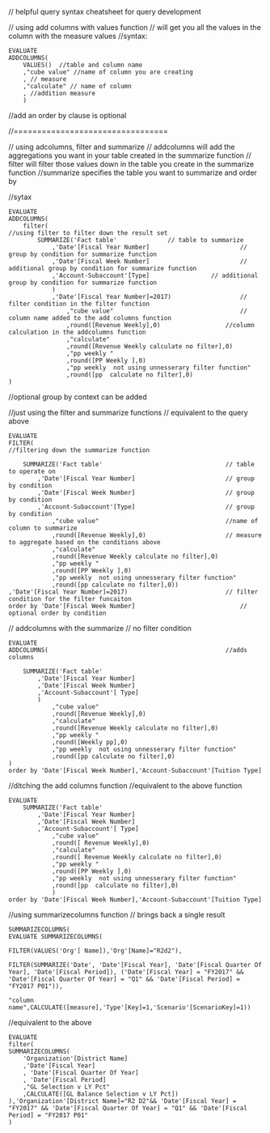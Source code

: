 // helpful query syntax cheatsheet for query development



// using add columns with values function
// will get you all the values in the column with the measure values
//syntax:

	EVALUATE
	ADDCOLUMNS(
		VALUES()  //table and column name
		,"cube value" //name of column you are creating
		, // measure
		,"calculate" // name of column
		, //addition measure
		)
//add an order by clause is optional	
	
	
//=================================

// using adcolumns, filter and summarize
// addcolumns will add the aggregations you want in your table created in the summarize function
// filter will filter those values down in the table you create in the summarize function
//summarize specifies the table you want to summarize and order by



//sytax

	EVALUATE
	ADDCOLUMNS(
		filter(														//using filter to filter down the result set
			SUMMARIZE('Fact table'				// table to summarize
				,'Date'[Fiscal Year Number]							// group by condition for summarize function
				,'Date'[Fiscal Week Number]							// additional group by condition for summarize function
				,'Account-Subaccount'[Type]					// additional group by condition for summarize function
				)
				,'Date'[Fiscal Year Number]=2017)					// filter condition in the filter function
					,"cube value"									// column name added to the add columns function
					,round([Revenue Weekly],0)					//column calculation in the addcolumns function
					,"calculate"
					,round([Revenue Weekly calculate no filter],0)
					,"pp weekly "
					,round([PP Weekly ],0)
					,"pp weekly  not using unnesserary filter function"
					,round([pp  calculate no filter],0)
	)
//optional group by context can be added



//just using the filter and summarize functions
// equivalent to the query above


	EVALUATE
	FILTER(															//filtering down the summarize function
	
		SUMMARIZE('Fact table'									// table to operate on 
			,'Date'[Fiscal Year Number]							// group by condition	
			,'Date'[Fiscal Week Number]							// group by condition
			,'Account-Subaccount'[Type]							// group by condition
				,"cube value"									//name of column to summarize		
				,round([Revenue Weekly],0)						// measure to aggregate based on the conditions above
				,"calculate"
				,round([Revenue Weekly calculate no filter],0)
				,"pp weekly "
				,round([PP Weekly ],0)
				,"pp weekly  not using unnesserary filter function"
				,round([pp calculate no filter],0))
	,'Date'[Fiscal Year Number]=2017)							// filter condition for the filter funcaiton			
	order by 'Date'[Fiscal Week Number]								// optional order by condition



// addcolumns with the summarize
// no filter condition



	EVALUATE
	ADDCOLUMNS(													//adds columns
	
		SUMMARIZE('Fact table'
			,'Date'[Fiscal Year Number]
			,'Date'[Fiscal Week Number]
			,'Account-Subaccount'[ Type]
			)
				,"cube value"
				,round([Revenue Weekly],0)
				,"calculate"
				,round([Revenue Weekly calculate no filter],0)
				,"pp weekly "
				,round([Weekly pp],0)
				,"pp weekly  not using unnesserary filter function"
				,round([pp calculate no filter],0)
	)
	order by 'Date'[Fiscal Week Number],'Account-Subaccount'[Tuition Type]


//ditching the add columns function
//equivalent to the above function


	EVALUATE	
		SUMMARIZE('Fact table'
			,'Date'[Fiscal Year Number]
			,'Date'[Fiscal Week Number]
			,'Account-Subaccount'[ Type]			
				,"cube value"
				,round([ Revenue Weekly],0)
				,"calculate"
				,round([ Revenue Weekly calculate no filter],0)
				,"pp weekly "
				,round([PP Weekly ],0)
				,"pp weekly  not using unnesserary filter function"
				,round([pp  calculate no filter],0)
				)
	order by 'Date'[Fiscal Week Number],'Account-Subaccount'[Tuition Type]



//using summarizecolumns function
// brings back a single result

	SUMMARIZECOLUMNS(
	EVALUATE SUMMARIZECOLUMNS(

	FILTER(VALUES('Org'[ Name]),'Org'[Name]="R2d2"),

	FILTER(SUMMARIZE('Date', 'Date'[Fiscal Year], 'Date'[Fiscal Quarter Of Year], 'Date'[Fiscal Period]), ('Date'[Fiscal Year] = "FY2017" && 'Date'[Fiscal Quarter Of Year] = "Q1" && 'Date'[Fiscal Period] = "FY2017 P01")),

	"column name",CALCULATE([measure],'Type'[Key]=1,'Scenario'[ScenarioKey]=1))


//equivalent to the above

	EVALUATE
	filter(	
	SUMMARIZECOLUMNS(	
		'Organization'[District Name]
		,'Date'[Fiscal Year]
		, 'Date'[Fiscal Quarter Of Year]
		, 'Date'[Fiscal Period]
		,"GL Selection v LY Pct"
		,CALCULATE([GL Balance Selection v LY Pct])
	),'Organization'[District Name]="R2 D2"&& 'Date'[Fiscal Year] = "FY2017" && 'Date'[Fiscal Quarter Of Year] = "Q1" && 'Date'[Fiscal Period] = "FY2017 P01"
	)
